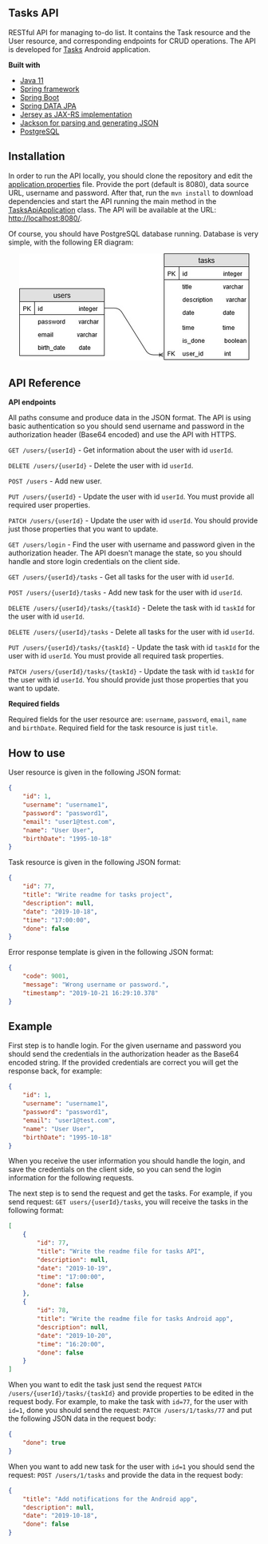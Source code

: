 ## Tasks API
RESTful API for managing to-do list. It contains the Task resource and the User resource, and corresponding endpoints for CRUD operations. The API is developed for [Tasks](https://github.com/milos-rankovic/tasks-android) Android application.

<b>Built with</b>
- [Java 11](https://adoptopenjdk.net/?variant=openjdk11&jvmVariant=hotspot)
- [Spring framework](https://spring.io/projects/spring-framework)
- [Spring Boot](https://spring.io/projects/spring-boot)
- [Spring DATA JPA](https://spring.io/projects/spring-data-jpa)
- [Jersey as JAX-RS implementation](https://eclipse-ee4j.github.io/jersey/)
- [Jackson for parsing and generating JSON](https://github.com/FasterXML/jackson)
- [PostgreSQL](https://www.postgresql.org/)

## Installation
In order to run the API locally, you should clone the repository and edit the [application.properties](src/main/resources/application.properties) file. Provide the port (default is 8080), data source URL, username and password. After that, run the `mvn install` to download dependencies and start the API running the main method in the [TasksApiApplication](src/main/java/rs/rnk/tasks/rest/TasksApiApplication.java) class. The API will be available at the URL: [http://localhost:8080/](http://localhost:8080/).

Of course, you should have PostgreSQL database running. Database is very simple, with the following ER diagram:

<p align="center">
  <img src="er-diagram.jpg" /> 
</p>

## API Reference

**API endpoints**

All paths consume and produce data in the JSON format. The API is using basic authentication so you should send username and password in the authorization header (Base64 encoded) and use the API with HTTPS.

`GET /users/{userId}` - Get information about the user with id `userId`.

`DELETE /users/{userId}` - Delete the user with id `userId`.

`POST /users` - Add new user.

`PUT /users/{userId}` - Update the user with id `userId`. You must provide all required user properties.

`PATCH /users/{userId}` - Update the user with id `userId`. You should provide just those properties that you want to update.

`GET /users/login` - Find the user with username and password given in the authorization header. The API doesn't manage the state, so you should handle and store login credentials on the client side.

`GET /users/{userId}/tasks` - Get all tasks for the user with id `userId`.

`POST /users/{userId}/tasks` - Add new task for the user with id `userId`.

`DELETE /users/{userId}/tasks/{taskId}` - Delete the task with id `taskId` for the user with id `userId`.

`DELETE /users/{userId}/tasks` - Delete all tasks for the user with id `userId`.

`PUT /users/{userId}/tasks/{taskId}` - Update the task with id `taskId` for the user with id `userId`. You must provide all required task properties.

`PATCH /users/{userId}/tasks/{taskId}` - Update the task with id `taskId` for the user with id `userId`. You should provide just those properties that you want to update.

**Required fields**

Required fields for the user resource are: `username`, `password`, `email`, `name` and `birthDate`. Required field for the task resource is just `title`.

## How to use

User resource is given in the following JSON format:

```json
{
    "id": 1,
    "username": "username1",
    "password": "password1",
    "email": "user1@test.com",
    "name": "User User",
    "birthDate": "1995-10-18"
}
```

Task resource is given in the following JSON format:

```json
{
    "id": 77,
    "title": "Write readme for tasks project",
    "description": null,
    "date": "2019-10-18",
    "time": "17:00:00",
    "done": false
}
```

Error response template is given in the following JSON format:

```json
{
    "code": 9001,
    "message": "Wrong username or password.",
    "timestamp": "2019-10-21 16:29:10.378"
}
```

## Example

First step is to handle login. For the given username and password you should send the credentials in the authorization header as the Base64 encoded string. If the provided credentials are correct you will get the response back, for example:



```json
{
    "id": 1,
    "username": "username1",
    "password": "password1",
    "email": "user1@test.com",
    "name": "User User",
    "birthDate": "1995-10-18"
}
```

When you receive the user information you should handle the login, and save the credentials on the client side, so you can send the login information for the following requests.

The next step is to send the request and get the tasks. For example, if you send request: `GET users/{userId}/tasks`, you will receive the tasks in the following format:



```json
[
    {
        "id": 77,
        "title": "Write the readme file for tasks API",
        "description": null,
        "date": "2019-10-19",
        "time": "17:00:00",
        "done": false
    },
    {
        "id": 78,
        "title": "Write the readme file for tasks Android app",
        "description": null,
        "date": "2019-10-20",
        "time": "16:20:00",
        "done": false
    }
]
```

When you want to edit the task just send the request `PATCH /users/{userId}/tasks/{taskId}` and provide properties to be edited in the request body. For example, to make the task with `id=77`, for the user with `id=1`, done you should send the request: `PATCH /users/1/tasks/77` and put the following JSON data in the request body:

```json
{
	"done": true
}
```

When you want to add new task for the user with `id=1` you should send the request: `POST /users/1/tasks` and provide the data in the request body:

```json
{
    "title": "Add notifications for the Android app",
    "description": null,
    "date": "2019-10-18",
    "done": false
}
```
